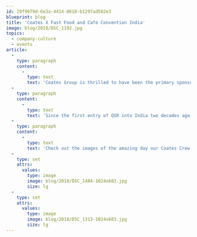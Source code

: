 ```yaml
---
id: 29f9979d-6e3a-4414-8610-b1297ad502e3
blueprint: blog
title: 'Coates X Fast Food and Café Convention India'
image: blog/2018/DSC_1192.jpg
topics:
  - company-culture
  - events
article:
  -
    type: paragraph
    content:
      -
        type: text
        text: 'Coates Group is thrilled to have been the primary sponsor for the Fast Food and Café Convention, India’s first ever conference bringing together the leaders of India’s QSR industry. The event, held on the 29th of November, presented an amazing chance for those involved within the fast food and café industry to share ideas, thoughts and inspiration.'
  -
    type: paragraph
    content:
      -
        type: text
        text: 'Since the first entry of QSR into India two decades ago, the industry has seen a significant growth, with it reported to exponentially boom within the next 5 years. The event provided a great opportunity for Coates to meet new clients and show them the future of digital signage.'
  -
    type: paragraph
    content:
      -
        type: text
        text: 'Check out the images of the amazing day our Coates Crew had at the Fast Food and Café Convention below.'
  -
    type: set
    attrs:
      values:
        type: image
        image: blog/2018/DSC_1484-1024x683.jpg
        size: lg
  -
    type: set
    attrs:
      values:
        type: image
        image: blog/2018/DSC_1313-1024x683.jpg
        size: lg
---
```


